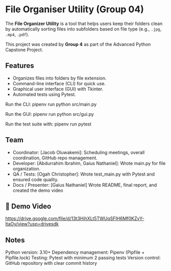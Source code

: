 # File Organiser Utility (Group 04)

The **File Organizer Utility** is a tool that helps users keep their folders clean by automatically sorting files into subfolders based on file type (e.g., `.jpg`, `.mp4`, `.pdf`).  

This project was created by **Group 4** as part of the Advanced Python Capstone Project.  

## Features  
- Organizes files into folders by file extension.  
- Command-line interface (CLI) for quick use.  
- Graphical user interface (GUI) with Tkinter.  
- Automated tests using Pytest.

Run the CLI:
pipenv run python src/main.py

Run the GUI:
pipenv run python src/gui.py

Run the test suite with:
pipenv run pytest

## Team
- Coordinator: [Jacob Oluwakemi]: Scheduling meetings, overall coordination, GitHub repo management.
- Developer: [Abdurrahim Ibrahim, Gaius Nathaniel]: Wrote main.py for file organization.
- QA / Tests: [Ogah Christopher]: Wrote test_main.py with Pytest and ensured code quality.
- Docs / Presenter: [Gaius Nathaniel] Wrote README, final report, and created the demo video


## 🎥 Demo Video 
https://drive.google.com/file/d/13t3HihXLt5TWUqSFlH6Mf0KZvY-ltaOy/view?usp=drivesdk




## Notes
Python version: 3.10+
Dependency management: Pipenv (Pipfile + Pipfile.lock)
Testing: Pytest with minimum 2 passing tests
Version control: GitHub repository with clear commit history



